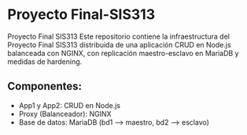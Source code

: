 # Proyecto Final-SIS313
Proyecto Final SIS313 
Este repositorio contiene la infraestructura del Proyecto Final SIS313 distribuida de una aplicación CRUD en Node.js balanceada con NGINX, con replicación maestro-esclavo en MariaDB y medidas de hardening.

## Componentes:

- App1 y App2: CRUD en Node.js
- Proxy (Balanceador): NGINX
- Base de datos: MariaDB (bd1 --> maestro, bd2 --> esclavo)


